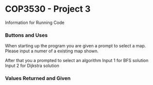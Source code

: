 <H1> COP3530 - Project 3 </h1>
Information for Running Code

<h3> Buttons and Uses </h3>
When starting up the program you are given a prompt to select a map.
Please input a numer of a existing map shown.

After that you a prompted to select an algorithm
Input 1 for BFS solution
Input 2 for Dijkstra solution

<h3> Values Returned and Given </h3>
